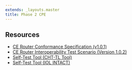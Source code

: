 ```yaml
---
extends: _layouts.master
title: Phase 2 CPE
---
```


## Resources

* <i class="far fa-file-pdf fa-fw"></i> [CE Router Conformance Specification (v1.0.1)](../docs/CE_Router_Conformance_Latest.pdf)
* <i class="far fa-file-pdf fa-fw"></i> [CE Router Interoperability Test Scenario (Version 1.0.2)](../docs/CE_Router_Interoperability_Latest.pdf)
* <i class="fas fa-external-link-alt fa-fw"></i> [Self-Test Tool (CHT-TL Tool)](http://interop.ipv6.org.tw/CERouter/)
* <i class="fas fa-external-link-alt fa-fw"></i> [Self-Test Tool (IOL INTACT)](https://www.iol.unh.edu/services/testing/tools/intact/)